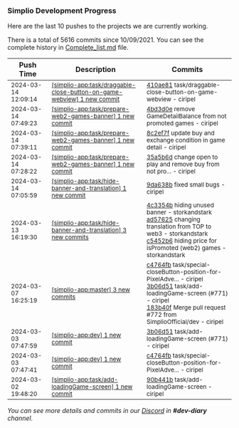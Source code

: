
### Simplio Development Progress

Here are the last 10 pushes to the projects we are currently working.

There is a total of 5616 commits since 10/09/2021. You can see the complete history in
 [Complete_list.md](Complete_list.md) file.

| Push Time | Description | Commits |
| --- | --- | --- |
| <sub>2024-03-14 12:09:14</sub> | <sub>[[simplio-app:task/draggable-close-button-on-game-webview] 1 new commit](https://github.com/SimplioOfficial/simplio-app/commit/410ae812ebdd56f65bf87903a6ac153f12d18c7b)</sub> | <sub>[410ae81](https://github.com/SimplioOfficial/simplio-app/commit/410ae812ebdd56f65bf87903a6ac153f12d18c7b) task/draggable-close-button-on-game-webview - ciripel</sub> |
| <sub>2024-03-14 07:49:23</sub> | <sub>[[simplio-app:task/prepare-web2-games-banner] 1 new commit](https://github.com/SimplioOfficial/simplio-app/commit/4bd3d0ec407fb01a801e14d5308e00beb6ae7e6e)</sub> | <sub>[4bd3d0e](https://github.com/SimplioOfficial/simplio-app/commit/4bd3d0ec407fb01a801e14d5308e00beb6ae7e6e) remove GameDetailBalance from not promoted games - ciripel</sub> |
| <sub>2024-03-14 07:39:11</sub> | <sub>[[simplio-app:task/prepare-web2-games-banner] 1 new commit](https://github.com/SimplioOfficial/simplio-app/commit/8c2ef7fd9197f82eb4b3bac8c76cf5f857146554)</sub> | <sub>[8c2ef7f](https://github.com/SimplioOfficial/simplio-app/commit/8c2ef7fd9197f82eb4b3bac8c76cf5f857146554) update buy and exchange condition in game detail - ciripel</sub> |
| <sub>2024-03-14 07:28:22</sub> | <sub>[[simplio-app:task/prepare-web2-games-banner] 1 new commit](https://github.com/SimplioOfficial/simplio-app/commit/35a5b6db5a9a1f062eb31d96c745268204f561a2)</sub> | <sub>[35a5b6d](https://github.com/SimplioOfficial/simplio-app/commit/35a5b6db5a9a1f062eb31d96c745268204f561a2) change open to play and remove buy from not pro... - ciripel</sub> |
| <sub>2024-03-14 07:05:59</sub> | <sub>[[simplio-app:task/hide-banner-and-translation] 1 new commit](https://github.com/SimplioOfficial/simplio-app/commit/9da638b148c3312f21a222ee214b197c1e42003f)</sub> | <sub>[9da638b](https://github.com/SimplioOfficial/simplio-app/commit/9da638b148c3312f21a222ee214b197c1e42003f) fixed small bugs - ciripel</sub> |
| <sub>2024-03-13 16:19:30</sub> | <sub>[[simplio-app:task/hide-banner-and-translation] 3 new commits](https://github.com/SimplioOfficial/simplio-app/compare/4c3354bf43bc^...c5452b6ee85e)</sub> | <sub>[4c3354b](https://github.com/SimplioOfficial/simplio-app/commit/4c3354bf43bc9dcfbcff3ac07a4a789c1a16aecf) hiding unused banner - storkandstark<br>[ad57625](https://github.com/SimplioOfficial/simplio-app/commit/ad576259ea5470c00e9a0fcec057e85f25d5f58e) changing translation from TOP to web3 - storkandstark<br>[c5452b6](https://github.com/SimplioOfficial/simplio-app/commit/c5452b6ee85e8a34c00652b78e05a7630d5e3775) hiding price for isPromoted (web2) games - storkandstark</sub> |
| <sub>2024-03-07 16:25:19</sub> | <sub>[[simplio-app:master] 3 new commits](https://github.com/SimplioOfficial/simplio-app/compare/f880717b89cb...183b40f31813)</sub> | <sub>[c4764fb](https://github.com/SimplioOfficial/simplio-app/commit/c4764fb570d4d3738fbbededb46e84f068ccac77) task/special-closeButton-position-for-PixelAdve... - ciripel<br>[3b06d51](https://github.com/SimplioOfficial/simplio-app/commit/3b06d51b5c76fe4ef9cdd7c64ba3b97e3b2e2e89) task/add-loadingGame-screen (#771) - ciripel<br>[183b40f](https://github.com/SimplioOfficial/simplio-app/commit/183b40f318132053d258c3490a4fc04d64de2b0e) Merge pull request #772 from SimplioOfficial/dev - ciripel</sub> |
| <sub>2024-03-03 07:47:59</sub> | <sub>[[simplio-app:dev] 1 new commit](https://github.com/SimplioOfficial/simplio-app/commit/3b06d51b5c76fe4ef9cdd7c64ba3b97e3b2e2e89)</sub> | <sub>[3b06d51](https://github.com/SimplioOfficial/simplio-app/commit/3b06d51b5c76fe4ef9cdd7c64ba3b97e3b2e2e89) task/add-loadingGame-screen (#771) - ciripel</sub> |
| <sub>2024-03-03 07:47:41</sub> | <sub>[[simplio-app:dev] 1 new commit](https://github.com/SimplioOfficial/simplio-app/commit/c4764fb570d4d3738fbbededb46e84f068ccac77)</sub> | <sub>[c4764fb](https://github.com/SimplioOfficial/simplio-app/commit/c4764fb570d4d3738fbbededb46e84f068ccac77) task/special-closeButton-position-for-PixelAdve... - ciripel</sub> |
| <sub>2024-03-02 19:48:20</sub> | <sub>[[simplio-app:task/add-loadingGame-screen] 1 new commit](https://github.com/SimplioOfficial/simplio-app/commit/90b441b89055225b41bfe978cac41b724328c831)</sub> | <sub>[90b441b](https://github.com/SimplioOfficial/simplio-app/commit/90b441b89055225b41bfe978cac41b724328c831) task/add-loadingGame-screen - ciripel</sub> |

_You can see more details and commits in our [Discord](https://discord.gg/aKhjuwZmdP) in **#dev-diary** channel._
